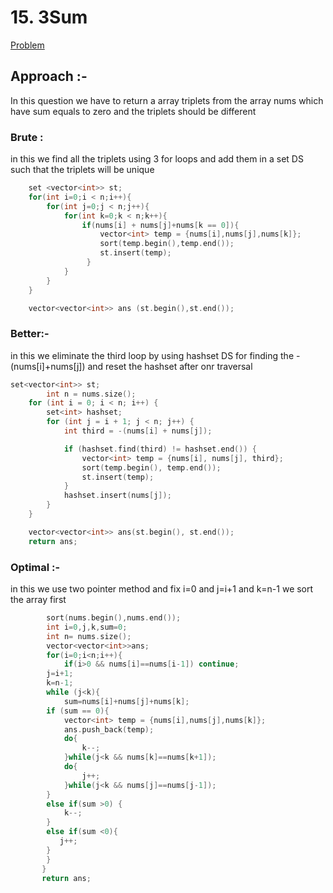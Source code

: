 # 15. 3Sum

[Problem](https://leetcode.com/problems/3sum/description/)

## Approach :-
In this question we have to return a array triplets from the array nums which have sum equals to zero and the triplets should be different

### Brute :
in this we find all the triplets using 3 for loops and add them in a set DS such that the triplets will be unique

```cpp
    set <vector<int>> st;
    for(int i=0;i < n;i++){
        for(int j=0;j < n;j++){
            for(int k=0;k < n;k++){
                if(nums[i] + nums[j]+nums[k == 0]){
                    vector<int> temp = {nums[i],nums[j],nums[k]};
                    sort(temp.begin(),temp.end());
                    st.insert(temp);
                 }
            }
        }
    }

    vector<vector<int>> ans (st.begin(),st.end());
```

### Better:-

in this we eliminate the third loop by using hashset DS for finding the -(nums[i]+nums[j])
and reset the hashset after onr traversal

```cpp
set<vector<int>> st;
        int n = nums.size();
    for (int i = 0; i < n; i++) {
        set<int> hashset;
        for (int j = i + 1; j < n; j++) {
            int third = -(nums[i] + nums[j]);

            if (hashset.find(third) != hashset.end()) {
                vector<int> temp = {nums[i], nums[j], third};
                sort(temp.begin(), temp.end());
                st.insert(temp);
            }
            hashset.insert(nums[j]);
        }
    }

    vector<vector<int>> ans(st.begin(), st.end());
    return ans;
```

### Optimal :-
in this we use two pointer method and fix i=0 and j=i+1 and k=n-1 we sort the array first

```cpp
        sort(nums.begin(),nums.end());
        int i=0,j,k,sum=0;
        int n= nums.size();
        vector<vector<int>>ans;
        for(i=0;i<n;i++){
            if(i>0 && nums[i]==nums[i-1]) continue;
        j=i+1;
        k=n-1;
        while (j<k){
            sum=nums[i]+nums[j]+nums[k];
        if (sum == 0){
            vector<int> temp = {nums[i],nums[j],nums[k]};
            ans.push_back(temp);
            do{
                k--;
            }while(j<k && nums[k]==nums[k+1]);
            do{
                j++;
            }while(j<k && nums[j]==nums[j-1]);
        }
        else if(sum >0) {
            k--;
        }
        else if(sum <0){
           j++;
        }
        }
       }
       return ans;
```
